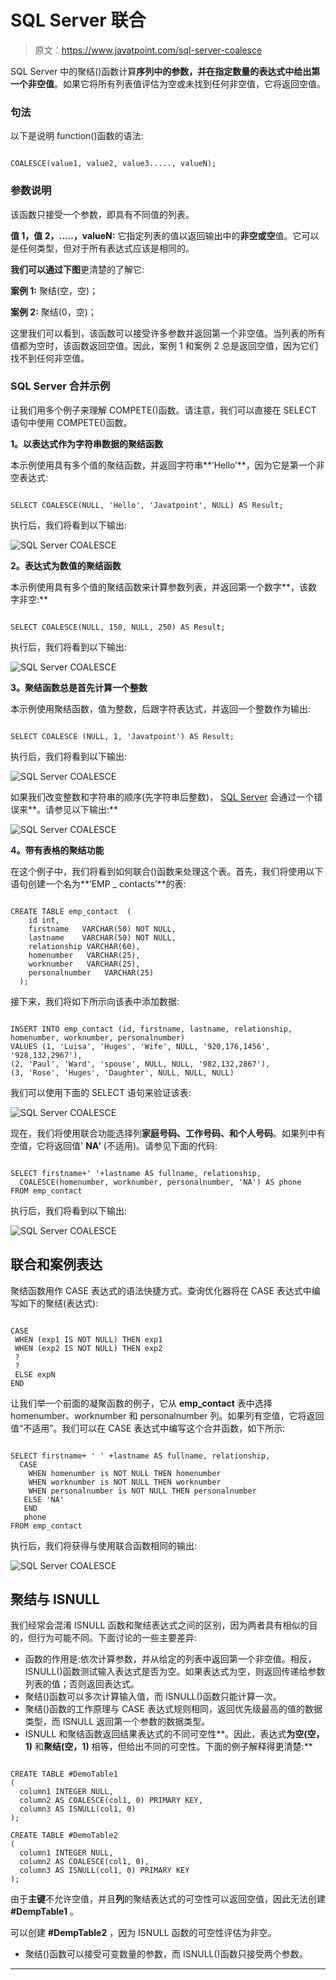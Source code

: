 # SQL Server 联合

> 原文：<https://www.javatpoint.com/sql-server-coalesce>

SQL Server 中的聚结()函数计算**序列中的参数，并在指定数量的表达式中给出第一个非空值**。如果它将所有列表值评估为空或未找到任何非空值，它将返回空值。

### 句法

以下是说明 function()函数的语法:

```

COALESCE(value1, value2, value3....., valueN); 

```

### 参数说明

该函数只接受一个参数，即具有不同值的列表。

**值 1，值 2，…..，valueN:** 它指定列表的值以返回输出中的**非空或空**值。它可以是任何类型，但对于所有表达式应该是相同的。

**我们可以通过下图**更清楚的了解它:

**案例 1:** 聚结(空，空)；

**案例 2:** 聚结(0，空)；

这里我们可以看到，该函数可以接受许多参数并返回第一个非空值。当列表的所有值都为空时，该函数返回空值。因此，案例 1 和案例 2 总是返回空值，因为它们找不到任何非空值。

### SQL Server 合并示例

让我们用多个例子来理解 COMPETE()函数。请注意，我们可以直接在 SELECT 语句中使用 COMPETE()函数。

**1。以表达式作为字符串数据的聚结函数**

本示例使用具有多个值的聚结函数，并返回字符串**‘Hello’**，因为它是第一个非空表达式:

```

SELECT COALESCE(NULL, 'Hello', 'Javatpoint', NULL) AS Result;

```

执行后，我们将看到以下输出:

![SQL Server COALESCE](img/98e4ae140bb7930cd7bfd71c692b104a.png)

**2。表达式为数值的聚结函数**

本示例使用具有多个值的聚结函数来计算参数列表，并返回第一个数字**，该数字非空:**

```

SELECT COALESCE(NULL, 150, NULL, 250) AS Result;

```

执行后，我们将看到以下输出:

![SQL Server COALESCE](img/826a5c22d89294b04b8b8c3b6e639ba7.png)

**3。聚结函数总是首先计算一个整数**

本示例使用聚结函数，值为整数，后跟字符表达式，并返回一个整数作为输出:

```

SELECT COALESCE (NULL, 1, 'Javatpoint') AS Result;

```

执行后，我们将看到以下输出:

![SQL Server COALESCE](img/8561696b406a9d7b39f0ce60f4899cf1.png)

如果我们改变整数和字符串的顺序(先字符串后整数)， [SQL Server](https://www.javatpoint.com/sql-server-tutorial) 会通过一个错误来**。请参见以下输出:**

![SQL Server COALESCE](img/eb74b312d9342fe6af722cb7737b774e.png)

**4。带有表格的聚结功能**

在这个例子中，我们将看到如何联合()函数来处理这个表。首先，我们将使用以下语句创建一个名为**‘EMP _ contacts’**的表:

```

CREATE TABLE emp_contact  (
    id int,
    firstname   VARCHAR(50) NOT NULL,
    lastname    VARCHAR(50) NOT NULL,
    relationship VARCHAR(60),
    homenumber   VARCHAR(25),
    worknumber   VARCHAR(25),
    personalnumber   VARCHAR(25)
  );

```

接下来，我们将如下所示向该表中添加数据:

```

INSERT INTO emp_contact (id, firstname, lastname, relationship, homenumber, worknumber, personalnumber)
VALUES (1, 'Luisa', 'Huges', 'Wife', NULL, '920,176,1456', '928,132,2967'),
(2, 'Paul', 'Ward', 'spouse', NULL, NULL, '982,132,2867'),
(3, 'Rose', 'Huges', 'Daughter', NULL, NULL, NULL)

```

我们可以使用下面的 SELECT 语句来验证该表:

![SQL Server COALESCE](img/0cd4cffaa5a8ceb15eb1d119a84437b6.png)

现在，我们将使用联合功能选择列**家庭号码、工作号码、**和**个人号码**。如果列中有空值，它将返回值' **NA'** (不适用)。请参见下面的代码:

```

SELECT firstname+' '+lastname AS fullname, relationship,
  COALESCE(homenumber, worknumber, personalnumber, 'NA') AS phone
FROM emp_contact

```

执行后，我们将看到以下输出:

![SQL Server COALESCE](img/e7c9dc3b3ca82c3f49c1fa8fa9f475d4.png)

## 联合和案例表达

聚结函数用作 CASE 表达式的语法快捷方式。查询优化器将在 CASE 表达式中编写如下的聚结(表达式):

```

CASE  
 WHEN (exp1 IS NOT NULL) THEN exp1  
 WHEN (exp2 IS NOT NULL) THEN exp2  
 ? 
 ?
 ELSE expN  
END

```

让我们举一个前面的凝聚函数的例子，它从 **emp_contact** 表中选择 homenumber、worknumber 和 personalnumber 列。如果列有空值，它将返回值“不适用”。我们可以在 CASE 表达式中编写这个合并函数，如下所示:

```

SELECT firstname+ ' ' +lastname AS fullname, relationship,
  CASE 
	WHEN homenumber is NOT NULL THEN homenumber
	WHEN worknumber is NOT NULL THEN worknumber
	WHEN personalnumber is NOT NULL THEN personalnumber
   ELSE 'NA'
   END
   phone
FROM emp_contact 

```

执行后，我们将获得与使用联合函数相同的输出:

![SQL Server COALESCE](img/5a44565f7f0516ac0dbc38f1215f3cdb.png)

## 聚结与 ISNULL

我们经常会混淆 ISNULL 函数和聚结表达式之间的区别，因为两者具有相似的目的，但行为可能不同。下面讨论的一些主要差异:

*   函数的作用是:依次计算参数，并从给定的列表中返回第一个非空值。相反，ISNULL()函数测试输入表达式是否为空。如果表达式为空，则返回传递给参数列表的值；否则返回表达式。
*   聚结()函数可以多次计算输入值，而 ISNULL()函数只能计算一次。
*   聚结()函数的工作原理与 CASE 表达式规则相同，返回优先级最高的值的数据类型，而 ISNULL 返回第一个参数的数据类型。
*   ISNULL 和聚结函数返回结果表达式的不同可空性**。因此，表达式**为空(空，1)** 和**聚结(空，1)** 相等，但给出不同的可空性。下面的例子解释得更清楚:**

```

CREATE TABLE #DemoTable1   
(   
  column1 INTEGER NULL,   
  column2 AS COALESCE(col1, 0) PRIMARY KEY,   
  column3 AS ISNULL(col1, 0)   
);   

CREATE TABLE #DemoTable2 
(   
  column1 INTEGER NULL,   
  column2 AS COALESCE(col1, 0),   
  column3 AS ISNULL(col1, 0) PRIMARY KEY   
);

```

由于**主键**不允许空值，并且**列**的聚结表达式的可空性可以返回空值，因此无法创建 **#DempTable1** 。

可以创建 **#DempTable2** ，因为 ISNULL 函数的可空性评估为非空。

*   聚结()函数可以接受可变数量的参数，而 ISNULL()函数只接受两个参数。

* * *****